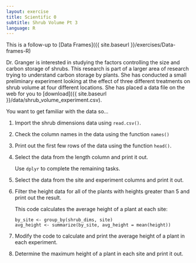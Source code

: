 ```yaml
---
layout: exercise
title: Scientific 0
subtitle: Shrub Volume Pt 3
language: R
---
```


This is a follow-up to [Data Frames]({{ site.baseurl }}/exercises/Data-frames-R)

Dr. Granger is interested in studying the factors controlling the size and
carbon storage of shrubs. This research is part of a larger area of research
trying to understand carbon storage by plants. She has conducted a small
preliminary experiment looking at the effect of three different treatments on
shrub volume at four different locations. She has placed a data file on the web 
for you to [download]({{ site.baseurl }}/data/shrub_volume_experiment.csv).

You want to get familiar with the data so…

1. Import the shrub dimensions data using `read.csv()`. 
2. Check the column names in the data using the function `names()`
3. Print out the first few rows of the data using the function `head()`.
4. Select the data from the length column and print it out.

   Use `dplyr` to complete the remaining tasks.
5. Select the data from the site and experiment columns and print it out.
6. Filter the height data for all of the plants with heights greater than 5 and
   print out the result.
 
   This code calculates the average height of a plant at each site:

   ```
   by_site <- group_by(shrub_dims, site)
   avg_height <- summarize(by_site, avg_height = mean(height))
   ```
7. Modify the code to calculate and print the average height of a plant in each 
experiment.
8. Determine the maximum height of a plant in each site and print it out.
